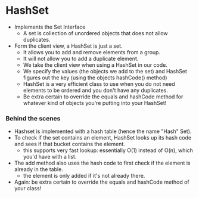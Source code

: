 # HashSet

* Implements the Set Interface
  * A set is collection of unordered objects that does not allow duplicates.
* Form the client view, a HashSet is just a set.
  * It allows you to add and remove elements from a group.
  * It will not allow you to add a duplicate element.
  * We take the client view when using a HashSet in our code.
  * We specify the values (the objects we add to the set) and HashSet figures out the key (using the objects hashCode() method)
  * HashSet is a very efficient class to use when you do not need elements to be ordered and you don't have any duplicates.
  * Be extra certain to override the equals and hashCode method for whatever kind of objects you're putting into your HashSet!

### Behind the scenes

* Hashset is implemented with a hash table (hence the name "Hash" Set).
* To check if the set contains an element, HashSet looks up its hash code and sees if that bucket contains the element.
  * this supports very fast lookup: essentially O(1) instead of O(n), which you'd have with a list.
* The add method also uses the hash code to first check if the element is already in the table.
  * the element is only added if it's not already there.
* Again: be extra certain to override the equals and hashCode method of your class!
